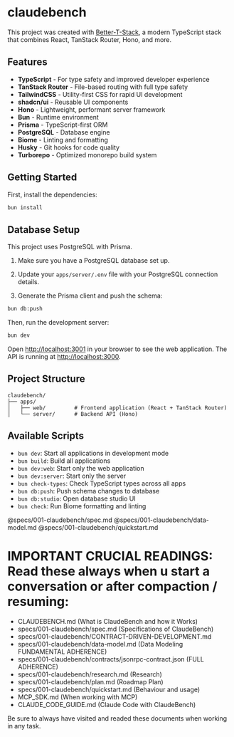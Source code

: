 # claudebench

This project was created with [Better-T-Stack](https://github.com/AmanVarshney01/create-better-t-stack), a modern TypeScript stack that combines React, TanStack Router, Hono, and more.

## Features

- **TypeScript** - For type safety and improved developer experience
- **TanStack Router** - File-based routing with full type safety
- **TailwindCSS** - Utility-first CSS for rapid UI development
- **shadcn/ui** - Reusable UI components
- **Hono** - Lightweight, performant server framework
- **Bun** - Runtime environment
- **Prisma** - TypeScript-first ORM
- **PostgreSQL** - Database engine
- **Biome** - Linting and formatting
- **Husky** - Git hooks for code quality
- **Turborepo** - Optimized monorepo build system

## Getting Started

First, install the dependencies:

```bash
bun install
```
## Database Setup

This project uses PostgreSQL with Prisma.

1. Make sure you have a PostgreSQL database set up.
2. Update your `apps/server/.env` file with your PostgreSQL connection details.

3. Generate the Prisma client and push the schema:
```bash
bun db:push
```


Then, run the development server:

```bash
bun dev
```

Open [http://localhost:3001](http://localhost:3001) in your browser to see the web application.
The API is running at [http://localhost:3000](http://localhost:3000).





## Project Structure

```
claudebench/
├── apps/
│   ├── web/         # Frontend application (React + TanStack Router)
│   └── server/      # Backend API (Hono)
```

## Available Scripts

- `bun dev`: Start all applications in development mode
- `bun build`: Build all applications
- `bun dev:web`: Start only the web application
- `bun dev:server`: Start only the server
- `bun check-types`: Check TypeScript types across all apps
- `bun db:push`: Push schema changes to database
- `bun db:studio`: Open database studio UI
- `bun check`: Run Biome formatting and linting

@specs/001-claudebench/spec.md
@specs/001-claudebench/data-model.md
@specs/001-claudebench/quickstart.md

# **IMPORTANT CRUCIAL READINGS**: Read these always when u start a conversation or after compaction / resuming:

- CLAUDEBENCH.md (What is ClaudeBench and how it Works)
- specs/001-claudebench/spec.md (Specifications of ClaudeBench)
- specs/001-claudebench/CONTRACT-DRIVEN-DEVELOPMENT.md
- specs/001-claudebench/data-model.md (Data Modeling FUNDAMENTAL ADHERENCE)
- specs/001-claudebench/contracts/jsonrpc-contract.json (FULL ADHERENCE)
- specs/001-claudebench/research.md (Research)
- specs/001-claudebench/plan.md (Roadmap Plan)
- specs/001-claudebench/quickstart.md (Behaviour and usage)
- MCP_SDK.md (When working with MCP)
- CLAUDE_CODE_GUIDE.md (Claude Code with ClaudeBench)

Be sure to always have visited and readed these documents when working in any task.
